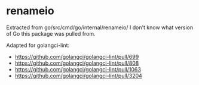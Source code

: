 # renameio

Extracted from go/src/cmd/go/internal/renameio/
I don't know what version of Go this package was pulled from.

Adapted for golangci-lint:
- https://github.com/golangci/golangci-lint/pull/699
- https://github.com/golangci/golangci-lint/pull/808
- https://github.com/golangci/golangci-lint/pull/1063
- https://github.com/golangci/golangci-lint/pull/3204
